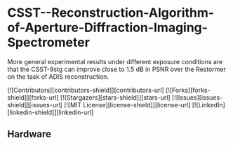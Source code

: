 # CSST--Reconstruction-Algorithm-of-Aperture-Diffraction-Imaging-Spectrometer

More general experimental results under different exposure conditions are that the CSST-9stg can improve close to 1.5 dB in PSNR over the Restormer on the task of ADIS reconstruction.


<!-- PROJECT SHIELDS -->

[![Contributors][contributors-shield]][contributors-url]
[![Forks][forks-shield]][forks-url]
[![Stargazers][stars-shield]][stars-url]
[![Issues][issues-shield]][issues-url]
[![MIT License][license-shield]][license-url]
[![LinkedIn][linkedin-shield]][linkedin-url]


## Hardware
